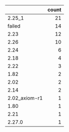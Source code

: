 |               |   count |
|:--------------|--------:|
| 2.25_1        |      21 |
| failed        |      14 |
| 2.23          |      12 |
| 2.26          |      10 |
| 2.24          |       6 |
| 2.18          |       4 |
| 2.22          |       3 |
| 1.82          |       2 |
| 2.02          |       2 |
| 2.14          |       2 |
| 2.02_axiom-r1 |       1 |
| 1.80          |       1 |
| 2.21          |       1 |
| 2.27.0        |       1 |